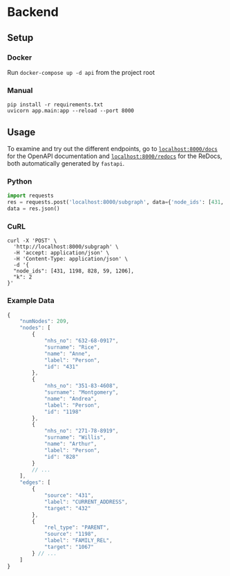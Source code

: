 # Backend

## Setup 

### Docker

Run `docker-compose up -d api` from the project root

### Manual

```shell
pip install -r requirements.txt
uvicorn app.main:app --reload --port 8000
```



## Usage

To examine and try out the different endpoints, go to [`localhost:8000/docs`](localhost:8000/docs) for the OpenAPI documentation and [`localhost:8000/redocs`](localhost:8000/redocs) for the ReDocs, both automatically generated by `fastapi`.


### Python

```python
import requests
res = requests.post('localhost:8000/subgraph', data={'node_ids': [431, 1198, 828, 59, 1206], 'k': 2})
data = res.json()
```

### CuRL

```shell
curl -X 'POST' \
  'http://localhost:8000/subgraph' \
  -H 'accept: application/json' \
  -H 'Content-Type: application/json' \
  -d '{
  "node_ids": [431, 1198, 828, 59, 1206],
  "k": 2
}'
```

### Example Data

```javascript
{
    "numNodes": 209,
    "nodes": [
        {
            "nhs_no": "632-68-0917",
            "surname": "Rice",
            "name": "Anne",
            "label": "Person",
            "id": "431"
        },
        {
            "nhs_no": "351-83-4608",
            "surname": "Montgomery",
            "name": "Andrea",
            "label": "Person",
            "id": "1198"
        },
        {
            "nhs_no": "271-78-8919",
            "surname": "Willis",
            "name": "Arthur",
            "label": "Person",
            "id": "828"
        } 
        // ...
    ],
    "edges": [
        {
            "source": "431",
            "label": "CURRENT_ADDRESS",
            "target": "432"
        },
        {
            "rel_type": "PARENT",
            "source": "1198",
            "label": "FAMILY_REL",
            "target": "1067"
        } // ...
    ]
}
```